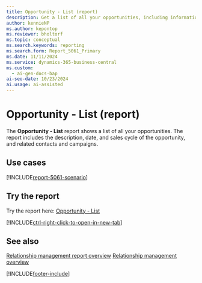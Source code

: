```yaml
---
title: Opportunity - List (report)
description: Get a list of all your opportunities, including information about the sales cycle of the opportunity and related contacts and campaigns.
author: kennieNP
ms.author: kepontop
ms.reviewer: bholtorf
ms.topic: conceptual
ms.search.keywords: reporting
ms.search.form: Report_5061_Primary
ms.date: 11/11/2024
ms.service: dynamics-365-business-central
ms.custom:
  - ai-gen-docs-bap
ai-seo-date: 10/23/2024
ai.usage: ai-assisted
---
```


# Opportunity - List (report)

The **Opportunity - List** report shows a list of all your opportunities. The report includes the description, date, and sales cycle of the opportunity, and related contacts and campaigns.

## Use cases

[!INCLUDE[report-5061-scenario](../includes/report-5061-scenario-include.md)]

<!-- 

Prompt

Below is a report in an ERP system. Provide 3-4 use cases for different personas working with project management or finance for projects.

Format like this:    
  
As a <persona>, use the report to    
* use case 1  
* use case 2    

Do not capitalize the persona names. 

Do not start lines with "Use the data to"

## Report name
Opportunity - List

## Report description

### What the report does

### Use cases

Please include your data sources and URLs

-->

## Try the report

Try the report here: [Opportunity - List](https://businesscentral.dynamics.com?report=5061)

[!INCLUDE[ctrl-right-click-to-open-in-new-tab](../includes/ctrl-right-click-to-open-in-new-tab.md)]

## See also

[Relationship management report overview](../marketing-reports.md)
[Relationship management overview](../marketing-relationship-management.md)

[!INCLUDE[footer-include](../includes/footer-banner.md)]